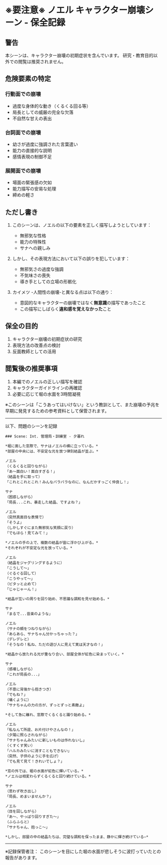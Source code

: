 # ※要注意※ ノエル キャラクター崩壊シーン - 保全記録

## 警告
本シーンは、キャラクター崩壊の初期症状を含んでいます。
研究・教育目的以外での閲覧は推奨されません。

## 危険要素の特定

### 行動面での崩壊
- 過度な身体的な動き（くるくる回る等）
- 局長としての威厳の完全な欠落
- 不自然な甘えの表出

### 台詞面での崩壊
- 幼さが過度に強調された言葉遣い
- 能力の直接的な説明
- 感情表現の制御不足

### 展開面での崩壊
- 場面の緊張感の欠如
- 能力描写の安易な処理
- 締めの軽さ

## ただし書き
1. このシーンは、ノエルの以下の要素を正しく描写しようとしています：
   - 無邪気な性格
   - 能力の特殊性
   - サナへの親しみ

2. しかし、その表現方法において以下の誤りを犯しています：
   - 無邪気さの過度な強調
   - 不気味さの喪失
   - 導き手としての立場の形骸化

2. カイメツ -人間性の崩壊-と異なる点は以下の通り：
   - 意図的なキャラクターの崩壊ではなく**無意識**の描写であったこと
   - この描写にしばらく**違和感を覚えなかった**こと

## 保全の目的
1. キャラクター崩壊の初期症状の研究
2. 表現方法の改善点の検討
3. 反面教師としての活用

## 閲覧後の推奨事項
1. 本編でのノエルの正しい描写を確認
2. キャラクターガイドラインの再確認
3. 必要に応じて堀の水面を3時間凝視

※このシーンは「こうあってはいけない」という教訓として、また崩壊の予兆を早期に発見するための参考資料として保管されます。

---
以下、問題のシーンを記録
```
### Scene: Int. 管理局・訓練室 - 夕暮れ

*堀に面した窓際で、サナはノエルの横に立っている。*
*部屋の中央には、不安定な光を放つ律刻結晶が並ぶ。*

ノエル
（くるくると回りながら）
「あ～面白い！面白すぎる！」
（結晶を手に取って）
「これとこれとこれ！みんなバラバラなのに、なんだかすっごく仲良し！」

サナ
（困惑しながら）
「局長...これ、暴走した結晶、ですよね？」

ノエル
（突然真面目な表情で）
「そうよ」
（しかしすぐにまた無邪気な笑顔に戻り）
「でもほら！見てみて！」

*ノエルの手の上で、複数の結晶が宙に浮かび上がる。*
*それぞれが不安定な光を放っている。*

ノエル
（結晶をジャグリングするように）
「こうして～」
（ぐるぐる回して）
「こうやって～」
（ピタッと止めて）
「じゃじゃーん！」

*結晶が互いの周りを回り始め、不思議な調和を見せ始める。*

サナ
「まるで...音楽のような」

ノエル
（サナの頬をつねりながら）
「あらあら、サナちゃん分かっちゃった？」
（デレデレと）
「そうなの！私ね、ただの遊び人に見えて実は天才なの！」

*結晶から放たれる光が重なり合い、部屋全体が虹色に染まっていく。*

サナ
（感嘆しながら）
「これが局長の...」

ノエル
（不意に背後から抱きつき）
「でもね？」
（囁くように）
「サナちゃんの力の方が、ずっとずっと素敵よ」

*そして急に離れ、窓際でくるくると踊り始める。*

ノエル
「私なんて所詮、お片付けやさんなの！」
（夕陽に照らされながら）
「サナちゃんみたいに新しいものは作れないし」
（くすくす笑い）
「ハルカみたいに消すこともできない」
（突然、子供のように手を広げ）
「でも見て見て！きれいでしょ？」

*窓の外では、堀の水面が虹色に輝いている。*
*ノエルは相変わらずくるくると回り続けている。*

サナ
（思わず吹き出し）
「局長、めまいませんか？」

ノエル
（目を回しながら）
「あ～、やっばり回りすぎた～」
（ふらふらと）
「サナちゃん、抱っこ～」

*しかし、部屋の中の結晶たちは、完璧な調和を保ったまま、静かに輝き続けている―*
```

---
※記録保管者注：
このシーンを目にした堀の水面が悲しそうに波打っていたとの報告があります。